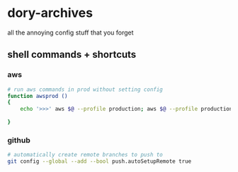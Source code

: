 # dory-archives
all the annoying config stuff that you forget


## shell commands + shortcuts
### aws
```bash
# run aws commands in prod without setting config
function awsprod ()
{
    echo '>>>' aws $@ --profile production; aws $@ --profile production
    
}
```
### github
```bash
# automatically create remote branches to push to
git config --global --add --bool push.autoSetupRemote true
```